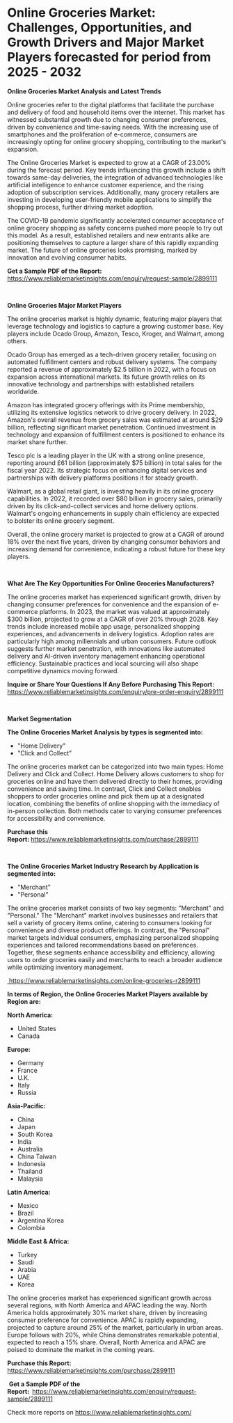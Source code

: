 <p><h1>Online Groceries Market: Challenges, Opportunities, and Growth Drivers and Major Market Players forecasted for period from 2025 - 2032</h1></p><p><strong>Online Groceries Market Analysis and Latest Trends</strong></p>
<p><p>Online groceries refer to the digital platforms that facilitate the purchase and delivery of food and household items over the internet. This market has witnessed substantial growth due to changing consumer preferences, driven by convenience and time-saving needs. With the increasing use of smartphones and the proliferation of e-commerce, consumers are increasingly opting for online grocery shopping, contributing to the market's expansion.</p><p>The Online Groceries Market is expected to grow at a CAGR of 23.00% during the forecast period. Key trends influencing this growth include a shift towards same-day deliveries, the integration of advanced technologies like artificial intelligence to enhance customer experience, and the rising adoption of subscription services. Additionally, many grocery retailers are investing in developing user-friendly mobile applications to simplify the shopping process, further driving market adoption.</p><p>The COVID-19 pandemic significantly accelerated consumer acceptance of online grocery shopping as safety concerns pushed more people to try out this model. As a result, established retailers and new entrants alike are positioning themselves to capture a larger share of this rapidly expanding market. The future of online groceries looks promising, marked by innovation and evolving consumer habits.</p></p>
<p><strong>Get a Sample PDF of the Report:&nbsp;</strong> <a href="https://www.reliablemarketinsights.com/enquiry/request-sample/2899111?utm_campaign=3558&utm_medium=2&utm_source=Github&utm_content=ia&utm_term=15032025&utm_id=online-groceries">https://www.reliablemarketinsights.com/enquiry/request-sample/2899111</a></p>
<p>&nbsp;</p>
<p><strong>Online Groceries Major Market Players</strong></p>
<p><p>The online groceries market is highly dynamic, featuring major players that leverage technology and logistics to capture a growing customer base. Key players include Ocado Group, Amazon, Tesco, Kroger, and Walmart, among others.</p><p>Ocado Group has emerged as a tech-driven grocery retailer, focusing on automated fulfillment centers and robust delivery systems. The company reported a revenue of approximately $2.5 billion in 2022, with a focus on expansion across international markets. Its future growth relies on its innovative technology and partnerships with established retailers worldwide.</p><p>Amazon has integrated grocery offerings with its Prime membership, utilizing its extensive logistics network to drive grocery delivery. In 2022, Amazon's overall revenue from grocery sales was estimated at around $29 billion, reflecting significant market penetration. Continued investment in technology and expansion of fulfillment centers is positioned to enhance its market share further.</p><p>Tesco plc is a leading player in the UK with a strong online presence, reporting around £61 billion (approximately $75 billion) in total sales for the fiscal year 2022. Its strategic focus on enhancing digital services and partnerships with delivery platforms positions it for steady growth.</p><p>Walmart, as a global retail giant, is investing heavily in its online grocery capabilities. In 2022, it recorded over $80 billion in grocery sales, primarily driven by its click-and-collect services and home delivery options. Walmart's ongoing enhancements in supply chain efficiency are expected to bolster its online grocery segment.</p><p>Overall, the online grocery market is projected to grow at a CAGR of around 18% over the next five years, driven by changing consumer behaviors and increasing demand for convenience, indicating a robust future for these key players.</p></p>
<p>&nbsp;</p>
<p><strong>What Are The Key Opportunities For Online Groceries Manufacturers?</strong></p>
<p><p>The online groceries market has experienced significant growth, driven by changing consumer preferences for convenience and the expansion of e-commerce platforms. In 2023, the market was valued at approximately $300 billion, projected to grow at a CAGR of over 20% through 2028. Key trends include increased mobile app usage, personalized shopping experiences, and advancements in delivery logistics. Adoption rates are particularly high among millennials and urban consumers. Future outlook suggests further market penetration, with innovations like automated delivery and AI-driven inventory management enhancing operational efficiency. Sustainable practices and local sourcing will also shape competitive dynamics moving forward.</p></p>
<p><strong>Inquire or Share Your Questions If Any Before Purchasing This Report:</strong> <a href="https://www.reliablemarketinsights.com/enquiry/pre-order-enquiry/2899111?utm_campaign=3558&utm_medium=2&utm_source=Github&utm_content=ia&utm_term=15032025&utm_id=online-groceries">https://www.reliablemarketinsights.com/enquiry/pre-order-enquiry/2899111</a></p>
<p>&nbsp;</p>
<p><strong>Market Segmentation</strong></p>
<p><strong>The Online Groceries Market Analysis by types is segmented into:</strong></p>
<p><ul><li>"Home Delivery"</li><li>"Click and Collect"</li></ul></p>
<p><p>The online groceries market can be categorized into two main types: Home Delivery and Click and Collect. Home Delivery allows customers to shop for groceries online and have them delivered directly to their homes, providing convenience and saving time. In contrast, Click and Collect enables shoppers to order groceries online and pick them up at a designated location, combining the benefits of online shopping with the immediacy of in-person collection. Both methods cater to varying consumer preferences for accessibility and convenience.</p></p>
<p><strong>Purchase this Report:&nbsp;</strong><a href="https://www.reliablemarketinsights.com/purchase/2899111?utm_campaign=3558&utm_medium=2&utm_source=Github&utm_content=ia&utm_term=15032025&utm_id=online-groceries">https://www.reliablemarketinsights.com/purchase/2899111</a></p>
<p>&nbsp;</p>
<p><strong>The Online Groceries Market Industry Research by Application is segmented into:</strong></p>
<p><ul><li>"Merchant"</li><li>"Personal"</li></ul></p>
<p><p>The online groceries market consists of two key segments: "Merchant" and "Personal." The "Merchant" market involves businesses and retailers that sell a variety of grocery items online, catering to consumers looking for convenience and diverse product offerings. In contrast, the "Personal" market targets individual consumers, emphasizing personalized shopping experiences and tailored recommendations based on preferences. Together, these segments enhance accessibility and efficiency, allowing users to order groceries easily and merchants to reach a broader audience while optimizing inventory management.</p></p>
<p><a href="https://www.reliablemarketinsights.com/online-groceries-r2899111?utm_campaign=3558&utm_medium=2&utm_source=Github&utm_content=ia&utm_term=15032025&utm_id=online-groceries">&nbsp;https://www.reliablemarketinsights.com/online-groceries-r2899111</a></p>
<p><strong>In terms of Region, the Online Groceries Market Players available by Region are:</strong></p>
<p>
    <p> <strong> North America: </strong>
        <ul>
            <li>United States</li>
            <li>Canada</li>
        </ul>
        </p> 
    <p> <strong> Europe: </strong>
        <ul>
            <li>Germany</li>
            <li>France</li>
            <li>U.K.</li>
            <li>Italy</li>
            <li>Russia</li>
        </ul>
        </p> 
    <p> <strong> Asia-Pacific: </strong>
        <ul>
            <li>China</li>
            <li>Japan</li>
            <li>South Korea</li>
            <li>India</li>
            <li>Australia</li>
            <li>China Taiwan</li>
            <li>Indonesia</li>
            <li>Thailand</li>
            <li>Malaysia</li>
        </ul>
        </p> 
    <p> <strong> Latin America: </strong>
        <ul>
            <li>Mexico</li>
            <li>Brazil</li>
            <li>Argentina Korea</li>
            <li>Colombia</li>
        </ul>
        </p> 
    <p> <strong> Middle East & Africa: </strong>
        <ul>
            <li>Turkey</li>
            <li>Saudi</li>
            <li>Arabia</li>
            <li>UAE</li>
            <li>Korea</li>
        </ul>
    </p>
    </p>
<p><p>The online groceries market has experienced significant growth across several regions, with North America and APAC leading the way. North America holds approximately 30% market share, driven by increasing consumer preference for convenience. APAC is rapidly expanding, projected to capture around 25% of the market, particularly in urban areas. Europe follows with 20%, while China demonstrates remarkable potential, expected to reach a 15% share. Overall, North America and APAC are poised to dominate the market in the coming years.</p></p>
<p><strong>Purchase this Report: </strong><a href="https://www.reliablemarketinsights.com/purchase/2899111?utm_campaign=3558&utm_medium=2&utm_source=Github&utm_content=ia&utm_term=15032025&utm_id=online-groceries">https://www.reliablemarketinsights.com/purchase/2899111</a></p>
<p>&nbsp;<strong>Get a Sample PDF of the Report:&nbsp;&nbsp;</strong><a href="https://www.reliablemarketinsights.com/enquiry/request-sample/2899111?utm_campaign=3558&utm_medium=2&utm_source=Github&utm_content=ia&utm_term=15032025&utm_id=online-groceries">https://www.reliablemarketinsights.com/enquiry/request-sample/2899111</a></p>
<p><strong></strong></p>
<p>Check more reports on <a href="https://www.reliablemarketinsights.com/?utm_campaign=3558&utm_medium=2&utm_source=Github&utm_content=ia&utm_term=15032025&utm_id=online-groceries">https://www.reliablemarketinsights.com/</a></p>